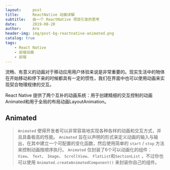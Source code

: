 ```yaml
---
layout:     post
title:      ReactNative 动画详解
subtitle:   由一个 ReactNative 项目引发的思考
date:       2019-08-20
author:     Aro
header-img: img/post-bg-reactnative-animated.png
catalog: true
tags:
    - React Native
    - 前端动画
    - 前端
---
```


流畅、有意义的动画对于移动应用用户体验来说是非常重要的。现实生活中的物体在开始移动和停下来的时候都具有一定的惯性，我们在界面中也可以使用动画来实现契合物理规律的交互。

React Native 提供了两个互补的动画系统：用于创建精细的交互控制的动画Animated和用于全局的布局动画LayoutAnimation。

## Animated

> `Animated` 使得开发者可以非常容易地实现各种各样的动画和交互方式，并且具备极高的性能。 `Animated` 旨在以声明的形式来定义动画的输入与输出，在其中建立一个可配置的变化函数，然后使用简单的 `start` / `stop` 方法来控制动画按顺序执行。  `Animated` 仅封装了6个可以动画化的组件：`View`、 `Text`、 `Image`、 `ScrollView`、 `FlatList`和`SectionList` ，不过你也可以使用 `Animated.createAnimatedComponent()` 来封装你自己的组件。


